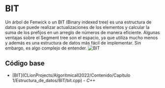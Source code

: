 # BIT
Un árbol de Fenwick o un BIT (Binary indexed tree) es una estructura de datos que puede realizar actualizaciones de los elementos y calcular la suma de los prefijos en un arreglo de números de manera eficiente.
Algunas ventajas sobre el Segment tree son el espacio, ya que utiliza mucho menos y además es una estructura de datos más fácil de implementar. Sin embargo, es algo complejo de entender.
![BIT](https://community.topcoder.com/i/education/binaryIndexedTrees/bitval.gif)
## Código base
-  [BIT](CLionProjects/AlgoritmicaII2022/Contenido/Capitulo 1/Estructura_de_datos/BIT/bit.cpp) - _C++_